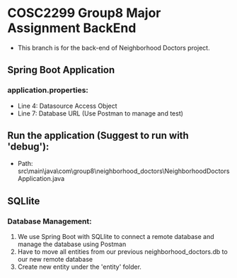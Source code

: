 # COSC2299 Group8 Major Assignment BackEnd
- This branch is for the back-end of Neighborhood Doctors project.

## Spring Boot Application
### application.properties:
- Line 4: Datasource Access Object
- Line 7: Database URL (Use Postman to manage and test)

## Run the application (Suggest to run with 'debug'):
- Path: src\main\java\com\group8\neighborhood_doctors\NeighborhoodDoctorsApplication.java

## SQLlite
### Database Management:
1. We use Spring Boot with SQLlite to connect a remote database and manage the database using Postman
2. Have to move all entities from our previous neighborhood_doctors.db to our new remote database
3. Create new entity under the 'entity' folder.
